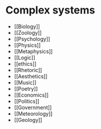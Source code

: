  # Complex systems
 
-   [[Biology]]
-   [[Zoology]]
-   [[Psychology]]
-   [[Physics]]
-   [[Metaphysics]]
-   [[Logic]]
-   [[ethics]]
-   [[Rhetoric]]
-   [[Aesthetics]]
-   [[Music]]
-   [[Poetry]]
-   [[Economics]]
-   [[Politics]]
-   [[Government]]
-   [[Meteorology]]
-   [[Geology]]